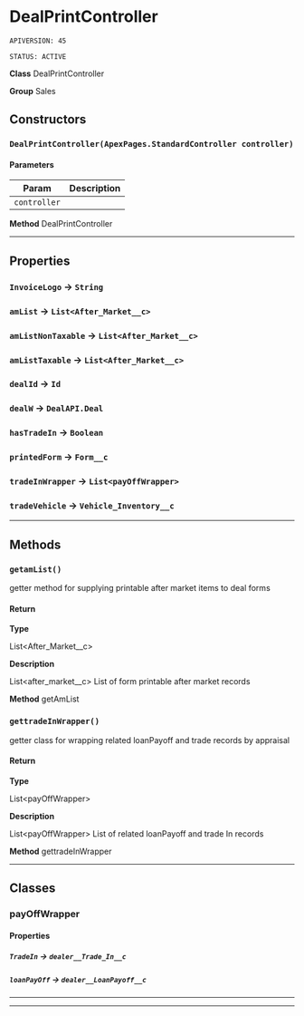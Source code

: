 # DealPrintController

`APIVERSION: 45`

`STATUS: ACTIVE`



**Class** DealPrintController


**Group** Sales

## Constructors
### `DealPrintController(ApexPages.StandardController controller)`
#### Parameters

|Param|Description|
|---|---|
|`controller`||


**Method** DealPrintController

---
## Properties

### `InvoiceLogo` → `String`


### `amList` → `List<After_Market__c>`


### `amListNonTaxable` → `List<After_Market__c>`


### `amListTaxable` → `List<After_Market__c>`


### `dealId` → `Id`


### `dealW` → `DealAPI.Deal`


### `hasTradeIn` → `Boolean`


### `printedForm` → `Form__c`


### `tradeInWrapper` → `List<payOffWrapper>`


### `tradeVehicle` → `Vehicle_Inventory__c`


---
## Methods
### `getamList()`

getter method for supplying printable after market items to deal forms

#### Return

**Type**

List&lt;After_Market__c&gt;

**Description**

List&lt;after_market__c&gt; List of form printable after market records


**Method** getAmList

### `gettradeInWrapper()`

getter class for wrapping related  loanPayoff and trade records by appraisal

#### Return

**Type**

List&lt;payOffWrapper&gt;

**Description**

List&lt;payOffWrapper&gt; List of related loanPayoff and trade In records


**Method** gettradeInWrapper

---
## Classes
### payOffWrapper
#### Properties

##### `TradeIn` → `dealer__Trade_In__c`


##### `loanPayOff` → `dealer__LoanPayoff__c`


---

---
